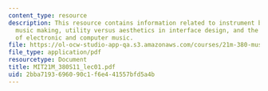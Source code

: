 ```yaml
---
content_type: resource
description: This resource contains information related to instrument building and
  music making, utility versus aesthetics in interface design, and the early histories
  of electronic and computer music.
file: https://ol-ocw-studio-app-qa.s3.amazonaws.com/courses/21m-380-music-and-technology-live-electronics-performance-practices-spring-2011/2bba7193696090c1f6e441557bfd5a4b_MIT21M_380S11_lec01.pdf
file_type: application/pdf
resourcetype: Document
title: MIT21M_380S11_lec01.pdf
uid: 2bba7193-6960-90c1-f6e4-41557bfd5a4b
---
```

